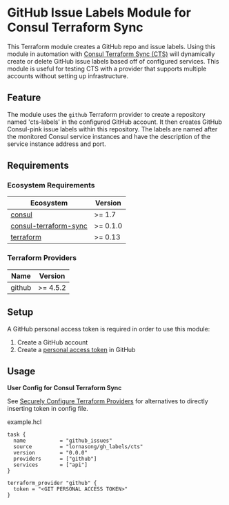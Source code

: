 # GitHub Issue Labels Module for Consul Terraform Sync

This Terraform module creates a GitHub repo and issue labels. Using this module in automation with [Consul Terraform Sync (CTS)](https://www.consul.io/docs/nia) will dynamically create or delete GitHub issue labels based off of configured services. This module is useful for testing CTS with a provider that supports multiple accounts without setting up infrastructure.

## Feature

The module uses the `github` Terraform provider to create a repository named 'cts-labels' in the configured GitHub account. It then creates GitHub Consul-pink issue labels within this repository. The labels are named after the monitored Consul service instances and have the description of the service instance address and port.

## Requirements

### Ecosystem Requirements

| Ecosystem | Version |
|-----------|---------|
| [consul](https://www.consul.io/downloads) | >= 1.7 |
| [consul-terraform-sync](https://www.consul.io/docs/nia) | >= 0.1.0 |
| [terraform](https://www.terraform.io) | >= 0.13 |

### Terraform Providers

| Name | Version |
|------|---------|
| github | >= 4.5.2 |

## Setup

A GitHub personal access token is required in order to use this module:
1. Create a GitHub account
1. Create a [personal access token](https://docs.GitHub.com/en/GitHub/authenticating-to-GitHub/creating-a-personal-access-token) in GitHub

## Usage

**User Config for Consul Terraform Sync**

See [Securely Configure Terraform Providers](https://www.consul.io/docs/nia/configuration#securely-configure-terraform-providers) for alternatives to directly inserting token in config file.

example.hcl
```hcl
task {
  name           = "github_issues"
  source         = "lornasong/gh_labels/cts"
  version        = "0.0.0"
  providers      = ["github"]
  services       = ["api"]
}

terraform_provider "github" {
  token = "<GIT PERSONAL ACCESS TOKEN>"
}
```
